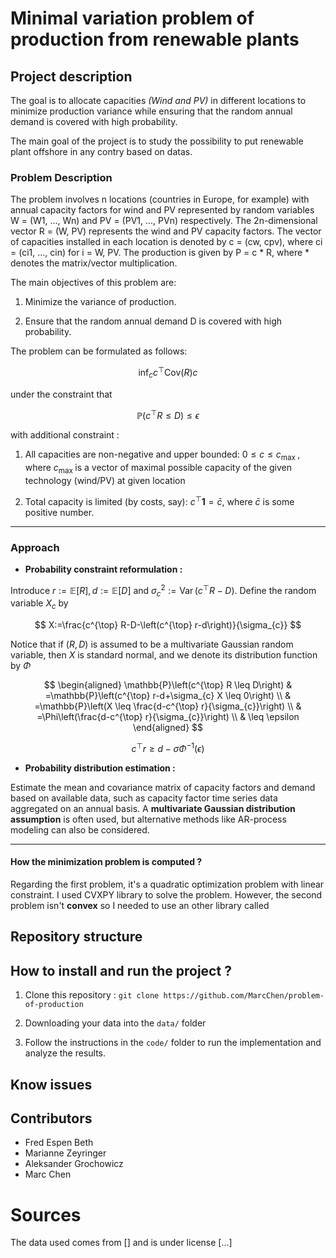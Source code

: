 # Minimal variation problem of production from renewable plants 

## Project description 

The goal is to allocate capacities *(Wind and PV)* in different locations to minimize production variance while ensuring that the random annual demand is covered with high probability.

The main goal of the project is to study the possibility to put renewable plant offshore in any contry based on datas. 

### Problem Description 

The problem involves n locations (countries in Europe, for example) with annual capacity factors for wind and PV represented by random variables W = (W1, ..., Wn) and PV = (PV1, ..., PVn) respectively. The 2n-dimensional vector R = (W, PV) represents the wind and PV capacity factors. The vector of capacities installed in each location is denoted by c = (cw, cpv), where ci = (ci1, ..., cin) for i = W, PV. The production is given by P = c * R, where * denotes the matrix/vector multiplication.

The main objectives of this problem are:

1. Minimize the variance of production.

2. Ensure that the random annual demand D is covered with high probability.

The problem can be formulated as follows:

$$
\inf _{c} c^{\top} \text{Cov}(R) c
$$

under the constraint that

$$
\mathbb{P}\left(c^{\top} R \leq D\right) \leq \epsilon
$$

with additional constraint : 

1. All capacities are non-negative and upper bounded: $0 \leq c \leq c_{\text {max }}$, where $c_{\text {max }}$ is a vector of maximal possible capacity of the given technology (wind/PV) at given location

2. Total capacity is limited (by costs, say): $c^{\top} \mathbf{1}=\bar{c}$, where $\bar{c}$ is some positive number.

***
### Approach 

- **Probability constraint reformulation :**

Introduce $r:=\mathbb{E}[R], d:=\mathbb{E}[D]$ and $\sigma_{c}^{2}:=\operatorname{Var}\left(c^{\top} R-D\right)$. Define the random variable $X_{c}$ by

$$
X:=\frac{c^{\top} R-D-\left(c^{\top} r-d\right)}{\sigma_{c}}
$$

Notice that if $(R, D)$ is assumed to be a multivariate Gaussian random variable, then $X$ is standard normal, and we denote its distribution function by $\Phi$

$$
\begin{aligned}
\mathbb{P}\left(c^{\top} R \leq D\right) & =\mathbb{P}\left(c^{\top} r-d+\sigma_{c} X \leq 0\right) \\
& =\mathbb{P}\left(X \leq \frac{d-c^{\top} r}{\sigma_{c}}\right) \\
& =\Phi\left(\frac{d-c^{\top} r}{\sigma_{c}}\right) \\
& \leq \epsilon
\end{aligned}
$$

$$
c^{\top} r \geq d-\sigma \Phi^{-1}(\epsilon)
$$

- **Probability distribution estimation :**

Estimate the mean and covariance matrix of capacity factors and demand based on available data, such as capacity factor time series data aggregated on an annual basis. A **multivariate Gaussian distribution assumption** is often used, but alternative methods like AR-process modeling can also be considered.

***

#### How the minimization problem is computed ? 

Regarding the first problem, it's a quadratic optimization problem with linear constraint. I used CVXPY library to solve the problem. However, the second problem isn't **convex** so I needed to use an other library called 

## Repository structure 



## How to install and run the project ? 

1. Clone this repository : 
``git clone https://github.com/MarcChen/problem-of-production``

2. Downloading your data into the ``data/`` folder 
3. Follow the instructions in the ``code/`` folder to run the implementation and analyze the results.

## Know issues 

## Contributors 

- Fred Espen Beth 
- Marianne Zeyringer
- Aleksander Grochowicz
- Marc Chen 

# Sources 


The data used comes from [] and is under license [...]